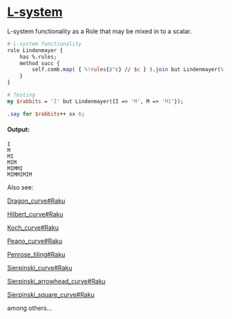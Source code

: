 [1]: https://rosettacode.org/wiki/L-system

# [L-system][1]

L-system functionality as a Role that may be mixed in to a scalar.

```perl
# L-system functionality 
role Lindenmayer {
    has %.rules;
    method succ {
        self.comb.map( { %!rules{$^c} // $c } ).join but Lindenmayer(%!rules)
    }
}

# Testing
my $rabbits = 'I' but Lindenmayer({I => 'M', M => 'MI'});

.say for $rabbits++ xx 6;
```

#### Output:
```
I
M
MI
MIM
MIMMI
MIMMIMIM
```


Also see:

[Dragon_curve#Raku](https://rosettacode.org/wiki/Dragon_curve#Raku)

[Hilbert_curve#Raku](https://rosettacode.org/wiki/Hilbert_curve#Raku)

[Koch_curve#Raku](https://rosettacode.org/wiki/Koch_curve#Raku)

[Peano_curve#Raku](https://rosettacode.org/wiki/Peano_curve#Raku)

[Penrose_tiling#Raku](https://rosettacode.org/wiki/Penrose_tiling#Raku)

[Sierpinski_curve#Raku](https://rosettacode.org/wiki/Sierpinski_curve#Raku)

[Sierpinski_arrowhead_curve#Raku](https://rosettacode.org/wiki/Sierpinski_arrowhead_curve#Raku)

[Sierpinski_square_curve#Raku](https://rosettacode.org/wiki/Sierpinski_square_curve#Raku)

among others...
